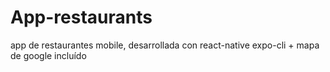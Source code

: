 # App-restaurants
app de restaurantes mobile, desarrollada con react-native expo-cli + mapa de google incluído
